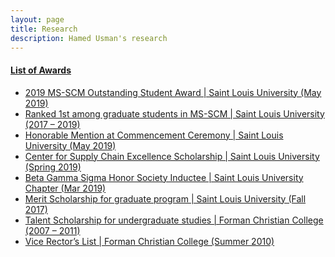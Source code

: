 ```yaml
---
layout: page
title: Research
description: Hamed Usman's research
---
```


#### <u>List of Awards
-	2019 MS-SCM Outstanding Student Award | Saint Louis University (May 2019)
-	Ranked 1st among graduate students in MS-SCM | Saint Louis University	(2017 – 2019)
-	Honorable Mention at Commencement Ceremony | Saint Louis University	(May 2019)
-	Center for Supply Chain Excellence Scholarship | Saint Louis University	(Spring 2019)
-	Beta Gamma Sigma Honor Society Inductee | Saint Louis University Chapter (Mar 2019)
-	Merit Scholarship for graduate program | Saint Louis University	(Fall 2017)
-	Talent Scholarship for undergraduate studies | Forman Christian College	(2007 – 2011)
-	Vice Rector’s List | Forman Christian College	(Summer 2010)
